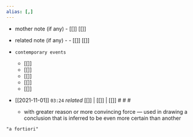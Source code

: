 ```yaml
---
alias: [,]
---
```

- mother note (if any)
		- [[]] [[]]
- related note (if any) -
		- [[]] [[]]
- `contemporary events`
	- [[]]
	- [[]]
	- [[]]
	- [[]]
	- [[]]

- [[2021-11-01]]  `03:24` _related_ [[]] | [[]] | [[]] # # #
	- with greater reason or more convincing force — used in drawing a conclusion that is inferred to be even more certain than another 

```query
"a fortiori"
```